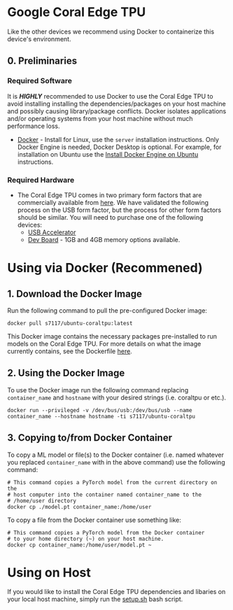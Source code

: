 # Google Coral Edge TPU

Like the other devices we recommend using Docker to containerize this device's environment.

## 0. Preliminaries

### Required Software

It is **_HIGHLY_** recommended to use Docker to use the Coral Edge TPU to avoid installing installing the dependencies/packages on your host machine and possibly causing library/package conflicts. Docker isolates applications and/or operating systems from your host machine without much performance loss.

- [Docker](https://docs.docker.com/engine/install/) - Install for Linux, use the `server` installation instructions. Only Docker Engine is needed, Docker Desktop is optional. For example, for installation on Ubuntu use the [Install Docker Engine on Ubuntu](https://docs.docker.com/engine/install/ubuntu/) instructions.

### Required Hardware

- The Coral Edge TPU comes in two primary form factors that are commercially available from [here](https://coral.ai/products/). We have validated the following process on the USB form factor, but the process for other form factors should be similar. You will need to purchase one of the following devices:
  - [USB Accelerator](https://coral.ai/products/accelerator)
  - [Dev Board](https://coral.ai/products/dev-board) - 1GB and 4GB memory options available.

# Using via Docker (Recommened)

## 1. Download the Docker Image

Run the following command to pull the pre-configured Docker image:

```shell
docker pull s7117/ubuntu-coraltpu:latest
```

This Docker image contains the necessary packages pre-installed to run models on the Coral Edge TPU. For more details on what the image currently contains, see the Dockerfile [here](https://github.com/s7117/docker-envs/blob/main/coraltpu/Dockerfile).

## 2. Using the Docker Image

To use the Docker image run the following command replacing `container_name` and `hostname` with your desired strings (i.e. coraltpu or etc.).

```shell
docker run --privileged -v /dev/bus/usb:/dev/bus/usb --name container_name --hostname hostname -ti s7117/ubuntu-coraltpu
```

## 3. Copying to/from Docker Container

To copy a ML model or file(s) to the Docker container (i.e. named whatever you replaced `container_name` with in the above command) use the following command:

```shell
# This command copies a PyTorch model from the current directory on the
# host computer into the container named container_name to the
# /home/user directory
docker cp ./model.pt container_name:/home/user
```

To copy a file from the Docker container use something like:

```shell
# This command copies a PyTorch model from the Docker container
# to your home directory (~) on your host machine.
docker cp container_name:/home/user/model.pt ~
```

# Using on Host

If you would like to install the Coral Edge TPU dependencies and libaries on your local host machine, simply run the [setup.sh](./setup.sh) bash script.
